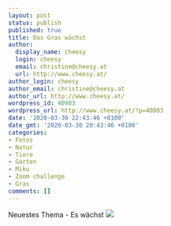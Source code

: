 ```yaml
---
layout: post
status: publish
published: true
title: Das Gras wächst
author:
  display_name: cheesy
  login: cheesy
  email: christine@cheesy.at
  url: http://www.cheesy.at/
author_login: cheesy
author_email: christine@cheesy.at
author_url: http://www.cheesy.at/
wordpress_id: 40983
wordpress_url: http://www.cheesy.at/?p=40983
date: '2020-03-30 22:43:46 +0100'
date_gmt: '2020-03-30 20:43:46 +0100'
categories:
- Fotos
- Natur
- Tiere
- Garten
- Miku
- Zoom challenge
- Gras
comments: []
---
```

Neuestes Thema - Es wächst
[![](http://www.cheesy.at/wp-content/uploads/07-Das-Gras-wächst.jpg)](http://www.cheesy.at/fotos/sonstiges/zoom-challenge/)
